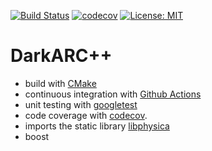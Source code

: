 [![Build Status](https://github.com/temken/DarkARCplusplus/workflows/Build%20Status/badge.svg)](https://github.com/temken/DarkARCplusplus/actions)
[![codecov](https://codecov.io/gh/temken/DarkARCplusplus/branch/master/graph/badge.svg)](https://codecov.io/gh/temken/DarkARCplusplus)
[![License: MIT](https://img.shields.io/badge/License-MIT-blue.svg)](https://opensource.org/licenses/MIT)

# DarkARC++

- build with [CMake](https://cmake.org/)
- continuous integration with [Github Actions](https://github.com/actions)
- unit testing with [googletest](https://github.com/google/googletest)
- code coverage with [codecov](https://codecov.io/).
- imports the static library [libphysica](https://github.com/temken/libphysica)
- boost
